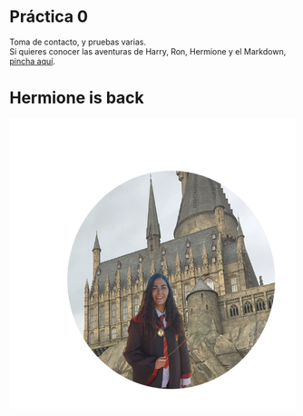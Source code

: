  # Práctica 0

Toma de contacto, y pruebas varias.  
Si quieres conocer las aventuras de Harry, Ron, Hermione y el Markdown, [pincha aquí](https://github.com/Elenadr/2020-2021-LTAW-Practicas/blob/main/P0/S1.md).

 # **Hermione is back**  
![](hermione1c.png)
